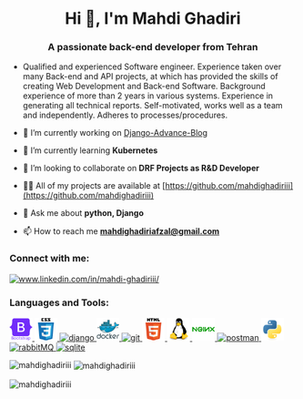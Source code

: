 <h1 align="center">Hi 👋, I'm Mahdi Ghadiri</h1>
<h3 align="center">A passionate back-end developer from Tehran</h3>
</ul>
  <p class="head"></p>
  <ul>
    <li>Qualified and experienced Software engineer. Experience taken over many Back-end and API projects, at which has provided the skills of creating Web Development and Back-end Software. Background experience of more than 2 years in various systems. Experience in generating all technical reports. Self-motivated, works well as a team and independently. Adheres to processes/procedures.</li>
  </ul>

- 🔭 I’m currently working on [Django-Advance-Blog](https://github.com/mahdighadiriii/Django-Advance-Blog)

- 🌱 I’m currently learning **Kubernetes**

- 👯 I’m looking to collaborate on **DRF Projects as R&D Developer**

- 👨‍💻 All of my projects are available at [https://github.com/mahdighadiriii](https://github.com/mahdighadiriii)

- 💬 Ask me about **python, Django**

- 📫 How to reach me **mahdighadiriafzal@gmail.com**


<h3 align="left">Connect with me:</h3>
<p align="left">
<a href="https://linkedin.com/in/www.linkedin.com/in/mahdi-ghadiriii/" target="blank"><img align="center" src="https://raw.githubusercontent.com/rahuldkjain/github-profile-readme-generator/master/src/images/icons/Social/linked-in-alt.svg" alt="www.linkedin.com/in/mahdi-ghadiriii/" height="30" width="40" /></a>
</p>

<h3 align="left">Languages and Tools:</h3>
<p align="left"> <a href="https://getbootstrap.com" target="_blank" rel="noreferrer"> <img src="https://raw.githubusercontent.com/devicons/devicon/master/icons/bootstrap/bootstrap-plain-wordmark.svg" alt="bootstrap" width="40" height="40"/> </a> <a href="https://www.w3schools.com/css/" target="_blank" rel="noreferrer"> <img src="https://raw.githubusercontent.com/devicons/devicon/master/icons/css3/css3-original-wordmark.svg" alt="css3" width="40" height="40"/> </a> <a href="https://www.djangoproject.com/" target="_blank" rel="noreferrer"> <img src="https://cdn.worldvectorlogo.com/logos/django.svg" alt="django" width="40" height="40"/> </a> <a href="https://www.docker.com/" target="_blank" rel="noreferrer"> <img src="https://raw.githubusercontent.com/devicons/devicon/master/icons/docker/docker-original-wordmark.svg" alt="docker" width="40" height="40"/> </a> <a href="https://git-scm.com/" target="_blank" rel="noreferrer"> <img src="https://www.vectorlogo.zone/logos/git-scm/git-scm-icon.svg" alt="git" width="40" height="40"/> </a> <a href="https://www.w3.org/html/" target="_blank" rel="noreferrer"> <img src="https://raw.githubusercontent.com/devicons/devicon/master/icons/html5/html5-original-wordmark.svg" alt="html5" width="40" height="40"/> </a> <a href="https://www.linux.org/" target="_blank" rel="noreferrer"> <img src="https://raw.githubusercontent.com/devicons/devicon/master/icons/linux/linux-original.svg" alt="linux" width="40" height="40"/> </a> <a href="https://www.nginx.com" target="_blank" rel="noreferrer"> <img src="https://raw.githubusercontent.com/devicons/devicon/master/icons/nginx/nginx-original.svg" alt="nginx" width="40" height="40"/> </a> <a href="https://postman.com" target="_blank" rel="noreferrer"> <img src="https://www.vectorlogo.zone/logos/getpostman/getpostman-icon.svg" alt="postman" width="40" height="40"/> </a> <a href="https://www.python.org" target="_blank" rel="noreferrer"> <img src="https://raw.githubusercontent.com/devicons/devicon/master/icons/python/python-original.svg" alt="python" width="40" height="40"/> </a> <a href="https://www.rabbitmq.com" target="_blank" rel="noreferrer"> <img src="https://www.vectorlogo.zone/logos/rabbitmq/rabbitmq-icon.svg" alt="rabbitMQ" width="40" height="40"/> </a> <a href="https://www.sqlite.org/" target="_blank" rel="noreferrer"> <img src="https://www.vectorlogo.zone/logos/sqlite/sqlite-icon.svg" alt="sqlite" width="40" height="40"/> </a> </p>

<p><img align="left" src="https://github-readme-stats.vercel.app/api/top-langs?username=mahdighadiriii&show_icons=true&locale=en&layout=compact" alt="mahdighadiriii" /></p>

<p>&nbsp;<img align="center" src="https://github-readme-stats.vercel.app/api?username=mahdighadiriii&show_icons=true&locale=en" alt="mahdighadiriii" /></p>

<p><img align="center" src="https://github-readme-streak-stats.herokuapp.com/?user=mahdighadiriii&" alt="mahdighadiriii" /></p>
